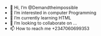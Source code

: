 - 👋 Hi, I’m @Demandtheimpossible
- 👀 I’m interested in computer Programming
- 🌱 I’m currently learning HTML
- 💞️ I’m looking to collaborate on ...
- 📫 How to reach me +2347060699353

<!---
Demandtheimpossible/Demandtheimpossible is a ✨ special ✨ repository because its `README.md` (this file) appears on your GitHub profile.
You can click the Preview link to take a look at your changes.
--->
